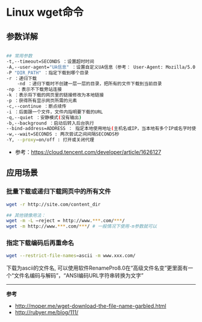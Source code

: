 Linux wget命令
=============

## 参数详解

```bash

## 常用参数
-t,--timeout=SECONDS ：设置超时时间
-A,--user-agent="UA信息" ：设置自定义UA信息（参考： User-Agent: Mozilla/5.0 (Macintosh; Intel Mac OS X 10.9; rv:32.0) Gecko/20100101 Firefox/32.0）
-P "DIR_PATH" ：指定下载到哪个目录
-r ：递归下载
    -nd ：递归下载时不创建一层一层的目录，把所有的文件下载到当前目录
-np ：表示不下载旁站连接
-k ：表示将下载的网页里的链接修改为本地链接
-p ：获得所有显示网页所需的元素
-c,--continue ：断点续传
-i ：后面跟一个文件，文件内指明要下载的URL
-q,--quiet ：安静模式(没有输出)
-b,--background ：启动后转入后台执行
--bind-address=ADDRESS ： 指定本地使用地址(主机名或IP，当本地有多个IP或名字时使用)
-w,--wait=SECONDS : 两次尝试之间间隔SECONDS秒
-Y, --proxy=on/off : 打开或关闭代理
```
- 参考：https://cloud.tencent.com/developer/article/1626127

## 应用场景


### 批量下载或递归下载网页中的所有文件

```bash
wget -r http://site.com/content_dir

## 其他镜像用法：
wget -m -L –reject = http://www.***.com/***/
wget -m http://www.***.com/***/ # 一般情况下使用-m参数就可以
```

### 指定下载编码后再重命名

```bash
wget --restrict-file-names=ascii -m www.xxx.com/
```

下载为ascii的文件名, 可以使用软件RenamePro8.0在“高级文件名变”更里面有一个“文件名编码与解码”，“ANSI编码URL字符串转换为文字”



------------

__参考__

- <http://moper.me/wget-download-the-file-name-garbled.html>
- <http://rubyer.me/blog/111/>